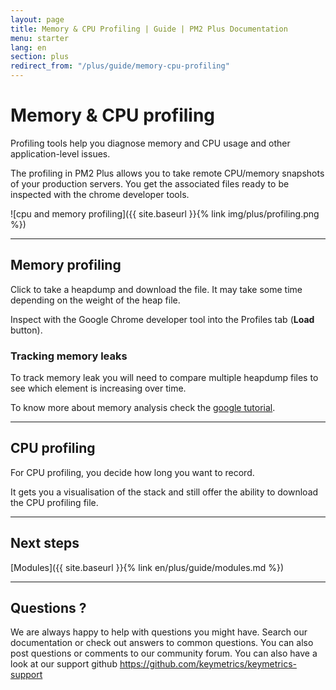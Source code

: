 ```yaml
---
layout: page
title: Memory & CPU Profiling | Guide | PM2 Plus Documentation
menu: starter
lang: en
section: plus
redirect_from: "/plus/guide/memory-cpu-profiling"
---
```


# Memory & CPU profiling

Profiling tools help you diagnose memory and CPU usage and other application-level issues.

The profiling in PM2 Plus allows you to take remote CPU/memory snapshots of your production servers. You get the associated files ready to be inspected with the chrome developer tools.

![cpu and memory profiling]({{ site.baseurl }}{% link img/plus/profiling.png %})

---

## Memory profiling

Click to take a heapdump and download the file. It may take some time depending on the weight of the heap file.

Inspect with the Google Chrome developer tool into the Profiles tab (**Load** button).

### Tracking memory leaks

To track memory leak you will need to compare multiple heapdump files to see which element is increasing over time.

To know more about memory analysis check the [google tutorial](https://developer.chrome.com/devtools/docs/heap-profiling).

---

## CPU profiling

For CPU profiling, you decide how long you want to record.

It gets you a visualisation of the stack and still offer the ability to download the CPU profiling file.

---

## Next steps

[Modules]({{ site.baseurl }}{% link en/plus/guide/modules.md %})

---

## Questions ?

We are always happy to help with questions you might have. Search our documentation or check out answers to common questions. You can also post questions or comments to our community forum. You can also have a look at our support github https://github.com/keymetrics/keymetrics-support
